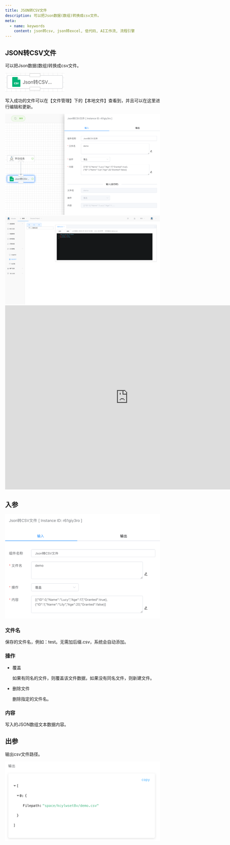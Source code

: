 ```yaml
---
title: JSON转CSV文件
description: 可以把Json数据(数组)转换成csv文件。
meta:
  - name: keywords
    content: json转csv, json转excel, 低代码, AI工作流, 流程引擎
---
```


## JSON转CSV文件

可以把Json数据(数组)转换成csv文件。

<img src="./img/json_to_csv_menu.png" alt="json_to_csv_menu" title="json转csv" style="zoom:50%;" />

写入成功的文件可以在【文件管理】下的【本地文件】查看到，并且可以在这里进行编辑和更新。

<img src="./img/run_json_to_csv.png" alt="run_json_to_csv" title="json转csv效果" style="zoom: 50%;" />



<img src="./img/json_to_csv_file_loc.png.png" alt="json_to_csv_file_loc" title="文件存储地址" style="zoom:50%;" />



<iframe 
    width="800" 
    height="600" 
    src="https://www.youtube.com/embed/NU_r3PXgsC0"  frameborder="0" 
    allow="accelerometer; autoplay; encrypted-media; gyroscope; picture-in-picture" 
    allowfullscreen>
</iframe>

## 入参

<img src="./img/json_to_csv_input.png" alt="json_to_csv_input" title="json转csv配置" style="zoom:50%;" />

### 文件名

保存的文件名，例如：test。无需加后缀.csv，系统会自动添加。



### 操作

- 覆盖

  如果有同名的文件，则覆盖该文件数据，如果没有同名文件，则新建文件。

- 删除文件

  删除指定的文件名。

### 内容

写入的JSON数组文本数据内容。



## 出参

输出csv文件路径。

<img src="./img/json_to_csv_output.png" alt="json_to_csv_output" title="json转csv输出" style="zoom:50%;" />
